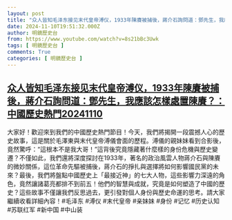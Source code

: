 ```yaml
---
layout: post
title: "众人皆知毛泽东接见末代皇帝溥仪，1933年陳賡被捕後，蔣介石詢問道：鄧先生，我應該怎樣處置陳賡？：中國歷史熱門20241110"
date: 2024-11-10T19:51:32.000Z
author: 明鏡歷史台
from: https://www.youtube.com/watch?v=8s21bBc3Uwk
tags: [ 明鏡歷史台 ]
comments: True
categories: [ 明鏡歷史台 ]
---
```

<!--1731268292000-->
[众人皆知毛泽东接见末代皇帝溥仪，1933年陳賡被捕後，蔣介石詢問道：鄧先生，我應該怎樣處置陳賡？：中國歷史熱門20241110](https://www.youtube.com/watch?v=8s21bBc3Uwk)
------

<div>
大家好！歡迎來到我們的中國歷史熱門節目！今天，我們將揭開一段震撼人心的歷史故事，這是關於毛澤東與末代皇帝溥儀會面的歷程。溥儀的親妹妹看到合影後，竟然驚呼：“這根本不是我大哥！”這背後究竟隱藏著什麼樣的身份危機與歷史變遷？不僅如此，我們還將深度探討在1933年，著名的政治風雲人物蔣介石與陳賡的微妙關係，這位革命先驅被捕後，蔣介石的掙扎與選擇將如何影響國民黨的未來？最後，我們將盤點中國歷史上「最接近神」的七大人物，這些影響力深遠的角色，竟然讓諸葛亮都排不到前五！他們的智慧與成就，究竟是如何塑造了中國的歷史？這些故事不僅讓我們反思過去，更引發對個人身份與歷史命運的思考。請大家繼續收看詳細內容！#毛泽东 #溥仪 #末代皇帝 #亲妹妹 #身份 #记忆 #历史认知 #苏联红军 #新中国 #中山装
</div>
